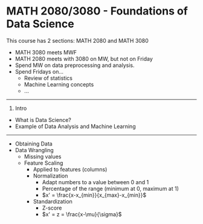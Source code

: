 # MATH 2080/3080 - Foundations of Data Science
This course has 2 sections: MATH 2080 and MATH 3080
* MATH 3080 meets MWF
* MATH 2080 meets with 3080 on MW, but not on Friday
* Spend MW on data preprocessing and analysis.
* Spend Fridays on...
  * Review of statistics
  * Machine Learning concepts
  * ...

-----
1. Intro
  * What is Data Science?
  * Example of Data Analysis and Machine Learning

-----
* Obtaining Data
* Data Wrangling
  * Missing values
  * Feature Scaling
    * Applied to features (columns)
    * Normalization
      * Adapt numbers to a value between 0 and 1
      * Percentage of the range (minimum at 0, maximum at 1)
      * $x' = \frac{x-x_{min}}{x_{max}-x_{min}}$
    * Standardization
      * Z-score
      * $x' = z = \frac{x-\mu}{\sigma}$
